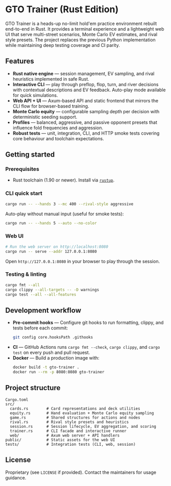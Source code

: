 # GTO Trainer (Rust Edition)

GTO Trainer is a heads-up no-limit hold'em practice environment rebuilt end-to-end in Rust. It provides a terminal experience and a lightweight web UI that serve multi-street scenarios, Monte Carlo EV estimates, and rival style presets. The project replaces the previous Python implementation while maintaining deep testing coverage and CI parity.

## Features

- **Rust native engine** &mdash; session management, EV sampling, and rival heuristics implemented in safe Rust.
- **Interactive CLI** &mdash; play through preflop, flop, turn, and river decisions with contextual descriptions and EV feedback. Auto-play mode available for quick simulations.
- **Web API + UI** &mdash; Axum-based API and static frontend that mirrors the CLI flow for browser-based training.
- **Monte Carlo equity** &mdash; configurable sampling depth per decision with deterministic seeding support.
- **Profiles** &mdash; balanced, aggressive, and passive opponent presets that influence fold frequencies and aggression.
- **Robust tests** &mdash; unit, integration, CLI, and HTTP smoke tests covering core behaviour and toolchain expectations.

## Getting started

### Prerequisites

- Rust toolchain (1.90 or newer). Install via [`rustup`](https://rustup.rs/).

### CLI quick start

```bash
cargo run -- --hands 3 --mc 400 --rival-style aggressive
```

Auto-play without manual input (useful for smoke tests):

```bash
cargo run -- --hands 5 --auto --no-color
```

### Web UI

```bash
# Run the web server on http://localhost:8080
cargo run -- serve --addr 127.0.0.1:8080
```

Open `http://127.0.0.1:8080` in your browser to play through the session.

### Testing & linting

```bash
cargo fmt --all
cargo clippy --all-targets -- -D warnings
cargo test --all --all-features
```

## Development workflow

- **Pre-commit hooks** &mdash; Configure git hooks to run formatting, clippy, and tests before each commit:
  ```bash
  git config core.hooksPath .githooks
  ```
- **CI** &mdash; GitHub Actions runs `cargo fmt --check`, `cargo clippy`, and `cargo test` on every push and pull request.
- **Docker** &mdash; Build a production image with:
  ```bash
  docker build -t gto-trainer .
  docker run --rm -p 8080:8080 gto-trainer
  ```

## Project structure

```
Cargo.toml
src/
  cards.rs        # Card representations and deck utilities
  equity.rs       # Hand evaluation + Monte Carlo equity sampling
  game.rs         # Shared structures for actions and nodes
  rival.rs        # Rival style presets and heuristics
  session.rs      # Session lifecycle, EV aggregation, and scoring
  trainer.rs      # CLI facade and interactive runner
  web/            # Axum web server + API handlers
public/           # Static assets for the web UI
tests/            # Integration tests (CLI, web, session)
```

## License

Proprietary (see `LICENSE` if provided). Contact the maintainers for usage guidance.

